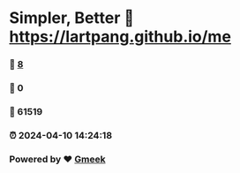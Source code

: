 # Simpler, Better :link: https://lartpang.github.io/me 
### :page_facing_up: [8](https://lartpang.github.io/me/tag.html) 
### :speech_balloon: 0 
### :hibiscus: 61519 
### :alarm_clock: 2024-04-10 14:24:18 
### Powered by :heart: [Gmeek](https://github.com/Meekdai/Gmeek)

